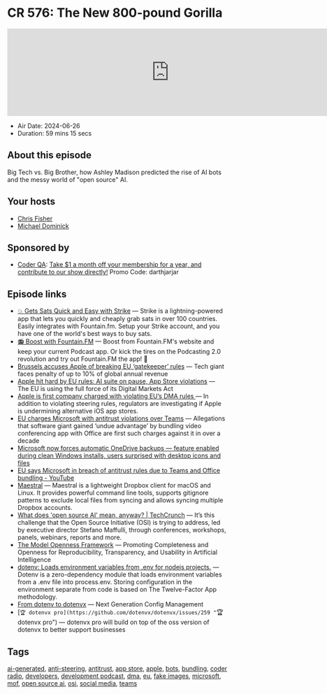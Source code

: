 # CR 576: The New 800-pound Gorilla

<iframe src="https://player.fireside.fm/v2/MLf2ZzhC+cvPhPWiS?theme=dark" width="740" height="200" frameborder="0" scrolling="no"></iframe>

* Air Date: 2024-06-26
* Duration: 59 mins 15 secs

## About this episode

Big Tech vs. Big Brother,  how Ashley Madison predicted the rise of AI bots and the messy world of "open source" AI.

## Your hosts
* [Chris Fisher](https://coder.show/hosts/chrislas)
* [Michael Dominick](https://coder.show/hosts/michael)

## Sponsored by

  * [Coder QA](https://jupitersignal.memberful.com/checkout?plan=53334&coupon=darthjarjar): [Take $1 a month off your membership for a year, and contribute to our show directly!](https://jupitersignal.memberful.com/checkout?plan=53334&coupon=darthjarjar) Promo Code: darthjarjar



## Episode links

  * [💥 Gets Sats Quick and Easy with Strike](https://strike.me/ "💥 Gets Sats Quick and Easy with Strike") — Strike is a lightning-powered app that lets you quickly and cheaply grab sats in over 100 countries. Easily integrates with Fountain.fm. Setup your Strike account, and you have one of the world's best ways to buy sats.
  * [📻 Boost with Fountain.FM](https://fountain.fm/show/OWdse4h3MzNbS8Og5RJk "📻 Boost with Fountain.FM") — Boost from Fountain.FM's website and keep your current Podcast app. Or kick the tires on the Podcasting 2.0 revolution and try out Fountain.FM the app! 🚀
  * [Brussels accuses Apple of breaking EU ‘gatekeeper’ rules](https://www.ft.com/content/898338c2-b9fd-4494-be3f-75b7c669c705 "Brussels accuses Apple of breaking EU ‘gatekeeper’ rules") — Tech giant faces penalty of up to 10% of global annual revenue
  * [Apple hit hard by EU rules: AI suite on pause, App Store violations](https://thenextweb.com/news/apple-hit-eu-rules-ai-suite-pause-app-store-violations "Apple hit hard by EU rules: AI suite on pause, App Store violations") — The EU is using the full force of its Digital Markets Act 
  * [Apple is first company charged with violating EU’s DMA rules ](https://www.theverge.com/2024/6/24/24184629/apple-dma-steering-infringement-ruling "Apple is first company charged with violating EU’s DMA rules ") — In addition to violating steering rules, regulators are investigating if Apple is undermining alternative iOS app stores.
  * [EU charges Microsoft with antitrust violations over Teams](https://www.ft.com/content/eb83bb45-84b3-4c58-9589-684029d23243 "EU charges Microsoft with antitrust violations over Teams") — Allegations that software giant gained ‘undue advantage’ by bundling video conferencing app with Office are first such charges against it in over a decade
  * [Microsoft now forces automatic OneDrive backups — feature enabled during clean Windows installs, users surprised with desktop icons and files](https://www.tomshardware.com/software/windows/microsoft-now-forces-automatic-onedrive-backups-feature-enabled-during-clean-windows-installs-users-surprised-with-desktop-icons-and-files "Microsoft now forces automatic OneDrive backups — feature enabled during clean Windows installs, users surprised with desktop icons and files")
  * [EU says Microsoft in breach of antitrust rules due to Teams and Office bundling - YouTube](https://www.youtube.com/watch?v=uS7aaiuJ5SU "EU says Microsoft in breach of antitrust rules due to Teams and Office bundling - YouTube")
  * [Maestral](https://maestral.app/ "Maestral") — Maestral is a lightweight Dropbox client for macOS and Linux. It provides powerful command line tools, supports gitignore patterns to exclude local files from syncing and allows syncing multiple Dropbox accounts.
  * [What does 'open source AI' mean, anyway? | TechCrunch](https://techcrunch.com/2024/06/22/what-does-open-source-ai-mean-anyway/?guccounter=1 "What does 'open source AI' mean, anyway? | TechCrunch") — It’s this challenge that the Open Source Initiative (OSI) is trying to address, led by executive director Stefano Maffulli, through conferences, workshops, panels, webinars, reports and more.
  * [The Model Openness Framework](https://arxiv.org/abs/2403.13784 "The Model Openness Framework") — Promoting Completeness and Openness for Reproducibility, Transparency, and Usability in Artificial Intelligence
  * [dotenv: Loads environment variables from .env for nodejs projects.](https://github.com/motdotla/dotenv "dotenv: Loads environment variables from .env for nodejs projects.") — Dotenv is a zero-dependency module that loads environment variables from a .env file into process.env. Storing configuration in the environment separate from code is based on The Twelve-Factor App methodology.
  * [From dotenv to dotenvx](https://dotenvx.com/blog/2024/06/24/dotenvx-next-generation-config-management.html "From dotenv to dotenvx") — Next Generation Config Management 
  * [`🏆 dotenvx pro](https://github.com/dotenvx/dotenvx/issues/259 "`🏆 dotenvx pro") — dotenvx pro will build on top of the oss version of dotenvx to better support businesses



## Tags

[ai-generated](https://coder.show/tags/ai-generated), [anti-steering](https://coder.show/tags/anti-steering), [antitrust](https://coder.show/tags/antitrust), [app store](https://coder.show/tags/app%20store), [apple](https://coder.show/tags/apple), [bots](https://coder.show/tags/bots), [bundling](https://coder.show/tags/bundling), [coder radio](https://coder.show/tags/coder%20radio), [developers](https://coder.show/tags/developers), [development podcast](https://coder.show/tags/development%20podcast), [dma](https://coder.show/tags/dma), [eu](https://coder.show/tags/eu), [fake images](https://coder.show/tags/fake%20images), [microsoft](https://coder.show/tags/microsoft), [mof](https://coder.show/tags/mof), [open source ai](https://coder.show/tags/open%20source%20ai), [osi](https://coder.show/tags/osi), [social media](https://coder.show/tags/social%20media), [teams](https://coder.show/tags/teams)